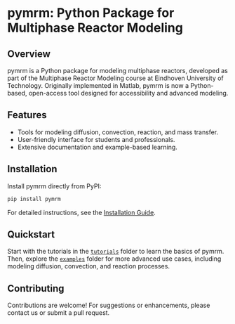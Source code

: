# pymrm: Python Package for Multiphase Reactor Modeling

## Overview

pymrm is a Python package for modeling multiphase reactors, developed as part of the Multiphase Reactor Modeling course at Eindhoven University of Technology. Originally implemented in Matlab, pymrm is now a Python-based, open-access tool designed for accessibility and advanced modeling.

## Features

- Tools for modeling diffusion, convection, reaction, and mass transfer.
- User-friendly interface for students and professionals.
- Extensive documentation and example-based learning.

## Installation

Install pymrm directly from PyPI:
```sh
pip install pymrm
```

For detailed instructions, see the [Installation Guide](https://github.com/multiscale-modelling-multiphase-flows/pymrm/blob/main/docs/installation.md).

## Quickstart

Start with the tutorials in the [`tutorials`](https://github.com/multiscale-modelling-multiphase-flows/pymrm/tree/main/tutorials) folder to learn the basics of pymrm. Then, explore the [`examples`](https://github.com/multiscale-modelling-multiphase-flows/pymrm/tree/main/examples) folder for more advanced use cases, including modeling diffusion, convection, and reaction processes.

## Contributing

Contributions are welcome! For suggestions or enhancements, please contact us or submit a pull request.